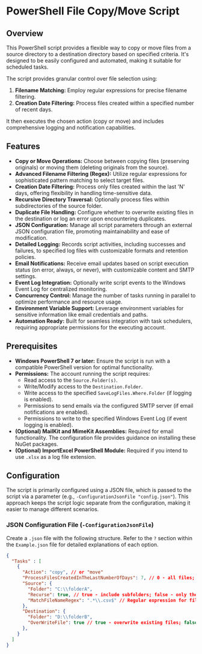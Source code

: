 # PowerShell File Copy/Move Script

## Overview

This PowerShell script provides a flexible way to copy or move files from a source directory to a destination directory based on specified criteria. It's designed to be easily configured and automated, making it suitable for scheduled tasks.

The script provides granular control over file selection using:

1.  **Filename Matching:** Employ regular expressions for precise filename filtering.
2.  **Creation Date Filtering:** Process files created within a specified number of recent days.

It then executes the chosen action (copy or move) and includes comprehensive logging and notification capabilities.

## Features

* **Copy or Move Operations:** Choose between copying files (preserving originals) or moving them (deleting originals from the source).
* **Advanced Filename Filtering (Regex):** Utilize regular expressions for sophisticated pattern matching to select target files.
* **Creation Date Filtering:** Process only files created within the last 'N' days, offering flexibility in handling time-sensitive data.
* **Recursive Directory Traversal:** Optionally process files within subdirectories of the source folder.
* **Duplicate File Handling:** Configure whether to overwrite existing files in the destination or log an error upon encountering duplicates.
* **JSON Configuration:** Manage all script parameters through an external JSON configuration file, promoting maintainability and ease of modification.
* **Detailed Logging:** Records script activities, including successes and failures, to specified log files with customizable formats and retention policies.
* **Email Notifications:** Receive email updates based on script execution status (on error, always, or never), with customizable content and SMTP settings.
* **Event Log Integration:** Optionally write script events to the Windows Event Log for centralized monitoring.
* **Concurrency Control:** Manage the number of tasks running in parallel to optimize performance and resource usage.
* **Environment Variable Support:** Leverage environment variables for sensitive information like email credentials and paths.
* **Automation Ready:** Built for seamless integration with task schedulers, requiring appropriate permissions for the executing account.

## Prerequisites

* **Windows PowerShell 7 or later:** Ensure the script is run with a compatible PowerShell version for optimal functionality.
* **Permissions:** The account running the script requires:
    * Read access to the `Source.Folder(s)`.
    * Write/Modify access to the `Destination.Folder`.
    * Write access to the specified `SaveLogFiles.Where.Folder` (if logging is enabled).
    * Permissions to send emails via the configured SMTP server (if email notifications are enabled).
    * Permissions to write to the specified Windows Event Log (if event logging is enabled).
* **(Optional) MailKit and MimeKit Assemblies:** Required for email functionality. The configuration file provides guidance on installing these NuGet packages.
* **(Optional) ImportExcel PowerShell Module:** Required if you intend to use `.xlsx` as a log file extension.

## Configuration

The script is primarily configured using a JSON file, which is passed to the script via a parameter (e.g., `-ConfigurationJsonFile "config.json"`). This approach keeps the script logic separate from the configuration, making it easier to manage different scenarios.

### JSON Configuration File (`-ConfigurationJsonFile`)

Create a `.json` file with the following structure. Refer to the `?` section within the `Example.json` file for detailed explanations of each option.

```json
{
  "Tasks" : [
    {
      "Action": "copy", // or "move"
      "ProcessFilesCreatedInTheLastNumberOfDays": 7, // 0 - all files; 1 - files created today; 5 - created today and in the last 4 days; ...
      "Source": {
        "Folder": "C:\\folderA",
        "Recurse": true, // true - include subfolders; false - only the root folder
        "MatchFileNameRegex": ".*\\.csv$" // Regular expression for filename matching. '.*' - all files; '.*\\.csv$' - csv files; ...
      },
      "Destination": {
        "Folder": "D:\\folderB",
        "OverWriteFile": true // true - overwrite existing files; false - log error if file exists
      },
    }
  ]
}